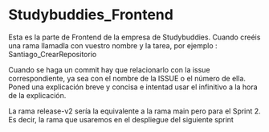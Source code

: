 # Studybuddies_Frontend 
Esta es la parte de Frontend de la empresa de Studybuddies.
Cuando creéis una rama llamadla con vuestro nombre y la tarea, por ejemplo : Santiago_CrearRepositorio

Cuando se haga un commit hay que relacionarlo con la issue correspondiente, ya sea con el nombre de la ISSUE o el número de ella. Poned una explicación breve y concisa e intentad usar el infinitivo a la hora de la explicación.

La rama release-v2 sería la equivalente a la rama main pero para el Sprint 2. Es decir, la rama que usaremos en el despliegue del siguiente sprint
